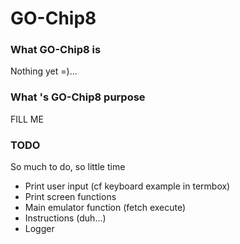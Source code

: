 GO-Chip8
========
### What GO-Chip8 is
Nothing yet =)...


### What 's GO-Chip8 purpose
FILL ME

### TODO
So much to do, so little time

- Print user input (cf keyboard example in termbox)
- Print screen functions
- Main emulator function (fetch execute)
- Instructions (duh...)
- Logger

